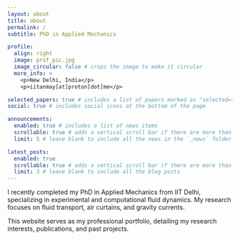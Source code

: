 ```yaml
---
layout: about
title: about
permalink: /
subtitle: PhD in Applied Mechanics

profile:
  align: right
  image: prof_pic.jpg
  image_circular: false # crops the image to make it circular
  more_info: >
    <p>New Delhi, India</p>
    <p>iitanmay[at]proton[dot]me</p>

selected_papers: true # includes a list of papers marked as "selected={true}"
social: true # includes social icons at the bottom of the page

announcements:
  enabled: true # includes a list of news items
  scrollable: true # adds a vertical scroll bar if there are more than 3 news items
  limit: 5 # leave blank to include all the news in the `_news` folder

latest_posts:
  enabled: true
  scrollable: true # adds a vertical scroll bar if there are more than 3 new posts items
  limit: 3 # leave blank to include all the blog posts
---
```


I recently completed my PhD in Applied Mechanics from IIT Delhi, specializing in experimental and computational fluid dynamics. My research focuses on fluid transport, air curtains, and gravity currents.

This website serves as my professional portfolio, detailing my research interests, publications, and past projects.